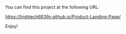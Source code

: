 You can find this project at the following URL:

https://hightech6839v.github.io/Product-Landing-Page/

Enjoy!